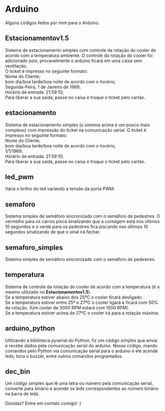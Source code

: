 # Arduino
  Alguns códigos feitos por mim para o Arduino.

## Estacionamentov1.5
Sistema de estacionamento simples com controle da rotação do cooler de acordo com a temperatura ambiente. O controle da rotação do cooler foi adicionado pois, provavelmente o arduino ficará em uma caixa sem ventilação.  
O ticket é impresso no seguinte formato:  
Nome do Cliente;  
bom dia/boa tarde/boa noite de acordo com o horário;  
Segunda-Feira, 1 de Janeiro de 1969;  
Horário de entrada: 21:59:10;  
Para liberar a sua saída, passe no caixa e troque o ticket pelo cartão.  

## estacionamento
Sistema de estacionamento simples (o sistema acima é um pouco mais complexo) com impressão do ticket na comunicação serial.
O ticket é impresso no seguinte formato:  
Nome do Cliente;  
bom dia/boa tarde/boa noite de acordo com o horário;  
1/1/1969;  
Horário de entrada: 21:59:10;  
Para liberar a sua saída, passe no caixa e troque o ticket pelo cartão.  
  
## led_pwm
Varia o brilho do led variando a tensão da porta PWM.

## semaforo
Sistema simples de semáforo sincronizado com o semáforo de pedestres. O vermelho para os carros pisca sinalizando que a contágem está nos últimos 10 segundos e o verde para os pedestres fica piscando nos últimos 10 segundos sinalizando de que o sinal irá fechar.

## semaforo_simples
Sistema simples de semáforo sincronizado com o semáforo de pedestres.

## temperatura
Sistema de controle da rotação do cooler de acordo com a temperatura (é o mesmo utilizado no **Estacionamentov1.5**).  
Se a temperatura estiver abaixo dos 25ºC o cooler ficará desligado.  
Se a temperatura estiver entre 25º e 27ºC o cooler ligará e ficará com 50% da rotação. (Um cooler de 3000 RPM estará com 1500 RPM).  
Se a temperatura estiver acima de 27ºC o cooler irá para a rotação máxima.  

## arduino_python
Utilizando a biblioteca pyserial do Python, fiz um código simples que envia e recebe dados pela comunicação serial do arduino. Nesse código, mando comandos pelo Python via comunicação serial para o arduino e ele acende leds, toca o buzzer, entre outros comandos programados.  

## dec_bin
Um código simples que lê uma letra ou número pela comunicação serial, converte para binário e acende os leds correspondentes ao número binário na barra de leds.  

Dúvidas? Entre em contato comigo! :)  
